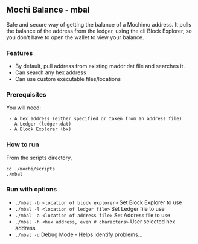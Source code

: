 ## Mochi Balance - mbal
Safe and secure way of getting the balance of a Mochimo address. It pulls the balance of the address from the ledger, using the cli Block Explorer, so you don't have to open the wallet to view your balance.

### Features
 - By default, pull address from existing maddr.dat file and searches it.
 - Can search any hex address
 - Can use custom executable files/locations

### Prerequisites
You will need:
```
 - A hex address (either specified or taken from an address file)
 - A Ledger (ledger.dat)
 - A Block Explorer (bx)
```

### How to run
From the scripts directory,
```
cd ./mochi/scripts
./mbal
```

### Run with options
 - `./mbal -b <location of block explorer>`        Set Block Explorer to use
 - `./mbal -l <location of ledger file>`           Set Ledger file to use
 - `./mbal -a <location of address file>`          Set Address file to use
 - `./mbal -h <hex address, even # characters>`    User selected hex address
 - `./mbal -d`    Debug Mode - Helps identify problems...

